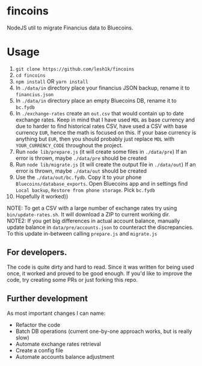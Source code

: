# fincoins
NodeJS util to migrate Financius data to Bluecoins.


# Usage  
1. `git clone https://github.com/lesh1k/fincoins`  
2. `cd fincoins`  
3. `npm install` OR `yarn install`  
4. In `./data/in` directory place your financius JSON backup, rename it to `financius.json`  
5. In `./data/in` directory place an empty Bluecoins DB, rename it to `bc.fydb`  
6. In `./exchange-rates` create an `out.csv` that would contain up to date exchange rates. Keep in mind that I have used `MDL` as base currency and due to harder to find historical rates CSV, have used a CSV with base currency `EUR`, hence the math is focused on this. If your base currency is anything but `EUR`, then you should probably just replace `MDL` with `YOUR_CURRENCY_CODE` throughout the project.  
7. Run `node lib/prepare.js` (it will create some files in `./data/pre`) If an error is thrown, maybe `./data/pre` should be created  
8. Run `node lib/migrate.js` (it will create the output file in `./data/out`) If an error is thrown, maybe `./data/out` should be created  
9. Use the `./data/out/bc.fydb`. Copy it to your phone `Bluecoins/database_exports`. Open Bluecoins app and in settings find `Local backup`, `Restore from phone storage`. Pick `bc.fydb`
10. Hopefully it worked))

NOTE: To get a CSV with a large number of exchange rates try using `bin/update-rates.sh`. It will download a ZIP to current working dir.  
NOTE2: If you get big differences in actual account balance, manually update balance in `data/pre/accounts.json` to counteract the discrepancies. To this update in-between calling `prepare.js` and `migrate.js`  

## For developers.  
The code is quite dirty and hard to read. Since it was written for being used once,
it worked and proved to be good enough. If you'd like to improve the code, try creating some PRs
or just forking this repo.  

## Further development  
As most important changes I can name:  
- Refactor the code  
- Batch DB operations (current one-by-one approach works, but is really slow)  
- Automate exchange rates retrieval  
- Create a config file  
- Automate accounts balance adjustment  
